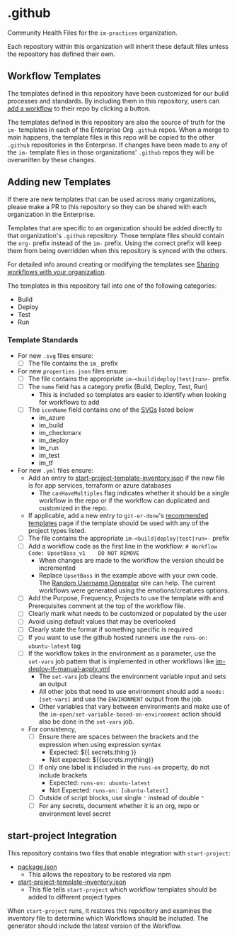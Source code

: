 # .github
Community Health Files for the `im-practices` organization.

Each repository within this organization will inherit these default files unless the repository has defined their own.

## Workflow Templates
The templates defined in this repository have been customized for our build processes and standards.  By including them in this repository, users can [add a workflow] to their repo by clicking a button.

The templates defined in this repository are also the source of truth for the `im-` templates in each of the Enterprise Org `.github` repos.  When a merge to main happens, the template files in this repo will be copied to the other `.github` repositories in the Enterprise.  If changes have been made to any of the `im-` template files in those organizations' `.github` repos they will be overwritten by these changes.

## Adding new Templates

If there are new templates that can be used across many organizations, please make a PR to this repository so they can be shared with each organization in the Enterprise.  

Templates that are specific to an organization should be added directly to that organization's `.github` repository.  Those template files should contain the `org-` prefix instead of the `im-` prefix.  Using the correct prefix will keep them from being overridden when this repository is synced with the others.

For detailed info around creating or modifying the templates see [Sharing workflows with your organization].

The templates in this repository fall into one of the following categories:
- Build
- Deploy
- Test
- Run
 
### Template Standards
- For new `.svg` files ensure:
  - [ ] The file contains the `im_` prefix
- For new `properties.json` files ensure:
  - [ ] The file contains the appropriate `im-<build|deploy|test|run>-` prefix
  - [ ] The `name` field has a category prefix (Build, Deploy, Test, Run)
    - This is included so templates are easier to identify when looking for workflows to add
  - [ ] The `iconName` field contains one of the [SVGs](#svgs) listed below
    - im_azure
    - im_build
    - im_checkmarx
    - im_deploy    
    - im_run
    - im_test
    - im_tf
- For new `.yml` files ensure:
  - Add an entry to [start-project-template-inventory.json] if the new file is for app services, terraform or azure databases
    - The `canHaveMultiples` flag indicates whether it should be a single workflow in the repo or if the workflow can duplicated and customized in the repo.
  - If applicable, add a new entry to `git-er-done`'s [recommended templates] page if the template should be used with any of the project types listed.
  - [ ] The file contains the appropriate `im-<build|deploy|test|run>-` prefix
  - [ ] Add a workflow code as the first line in the workflow: `# Workflow Code: UpsetBass_v1    DO NOT REMOVE`
    - When changes are made to the workflow the version should be incremented
    - Replace `UpsetBass` in the example above with your own code.  The [Random Username Generator] site can help.  The current workflows were generated using the emotions/creatures options.
  - [ ] Add the Purpose, Frequency, Projects to use the template with and Prerequisites comment at the top of the workflow file.
  - [ ] Clearly mark what needs to be customized or populated by the user
  - [ ] Avoid using default values that may be overlooked
  - [ ] Clearly state the format if something specific is required
  - [ ] If you want to use the github hosted runners use the `runs-on: ubuntu-latest` tag
  - [ ] If the workflow takes in the environment as a parameter, use the `set-vars` job pattern that is implemented in other workflows like [im-deploy-tf-manual-apply.yml]
    - The `set-vars` job cleans the environment variable input and sets an output
    - All other jobs that need to use environment should add a `needs: [set-vars]` and use the `ENVIRONMENT` output from the job.
    - Other variables that vary between environments and make use of the `im-open/set-variable-based-on-environment` action should also be done in the `set-vars` job.  
  - For consistency, 
    - [ ] Ensure there are spaces between the brackets and the expression when using expression syntax
      - Expected: ${{ secrets.thing }}
      - Not expected: ${{secrets.mything}}
    - [ ] If only one label is included in the `runs-on` property, do not include brackets
      - Expected: `runs-on: ubuntu-latest`
      - Not Expected: `runs-on: [ubuntu-latest]`
    - [ ] Outside of script blocks, use single `'` instead of double `"`
    - [ ] For any secrets, document whether it is an org, repo or environment level secret
      
## start-project Integration
This repository contains two files that enable integration with `start-project`:
- [package.json]
  - This allows the repository to be restored via npm
- [start-project-template-inventory.json]
  - This file tells `start-project` which workflow templates should be added to different project types

When `start-project` runs, it restores this repository and examines the inventory file to determine which Workflows should be included.  The generator should include the latest version of the Workflow.


[add a workflow]: https://docs.github.com/en/actions/guides/setting-up-continuous-integration-using-workflow-templates
[Sharing workflows with your organization]: https://docs.github.com/en/actions/learn-github-actions/sharing-workflows-with-your-organization
[Random Username Generator]: https://jimpix.co.uk/words/random-username-generator.asp#results
[im-deploy-tf-manual-apply.yml]: ./workflow-templates/im-deploy-tf-manual-apply.yml
[start-project-template-inventory.json]: ./start-project-template-inventory.json
[package.json]: ./package.json
[recommended templates]: https://github.com/im-practices/git-er-done/blob/main/actions/recommended-templates.md
